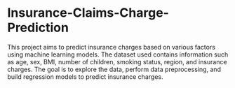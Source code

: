 # Insurance-Claims-Charge-Prediction
This project aims to predict insurance charges based on various factors using machine learning models. The dataset used contains information such as age, sex, BMI, number of children, smoking status, region, and insurance charges. The goal is to explore the data, perform data preprocessing, and build regression models to predict insurance charges.
